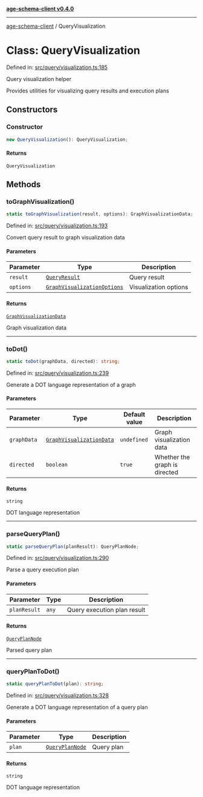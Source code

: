 [**age-schema-client v0.4.0**](../index.md)

***

[age-schema-client](../index.md) / QueryVisualization

# Class: QueryVisualization

Defined in: [src/query/visualization.ts:185](https://github.com/standardbeagle/ageSchemaClient/blob/main/src/query/visualization.ts#L185)

Query visualization helper

Provides utilities for visualizing query results and execution plans

## Constructors

### Constructor

```ts
new QueryVisualization(): QueryVisualization;
```

#### Returns

`QueryVisualization`

## Methods

### toGraphVisualization()

```ts
static toGraphVisualization(result, options): GraphVisualizationData;
```

Defined in: [src/query/visualization.ts:193](https://github.com/standardbeagle/ageSchemaClient/blob/main/src/query/visualization.ts#L193)

Convert query result to graph visualization data

#### Parameters

| Parameter | Type | Description |
| ------ | ------ | ------ |
| `result` | [`QueryResult`](../interfaces/QueryResult.md) | Query result |
| `options` | [`GraphVisualizationOptions`](../interfaces/GraphVisualizationOptions.md) | Visualization options |

#### Returns

[`GraphVisualizationData`](../interfaces/GraphVisualizationData.md)

Graph visualization data

***

### toDot()

```ts
static toDot(graphData, directed): string;
```

Defined in: [src/query/visualization.ts:239](https://github.com/standardbeagle/ageSchemaClient/blob/main/src/query/visualization.ts#L239)

Generate a DOT language representation of a graph

#### Parameters

| Parameter | Type | Default value | Description |
| ------ | ------ | ------ | ------ |
| `graphData` | [`GraphVisualizationData`](../interfaces/GraphVisualizationData.md) | `undefined` | Graph visualization data |
| `directed` | `boolean` | `true` | Whether the graph is directed |

#### Returns

`string`

DOT language representation

***

### parseQueryPlan()

```ts
static parseQueryPlan(planResult): QueryPlanNode;
```

Defined in: [src/query/visualization.ts:290](https://github.com/standardbeagle/ageSchemaClient/blob/main/src/query/visualization.ts#L290)

Parse a query execution plan

#### Parameters

| Parameter | Type | Description |
| ------ | ------ | ------ |
| `planResult` | `any` | Query execution plan result |

#### Returns

[`QueryPlanNode`](../interfaces/QueryPlanNode.md)

Parsed query plan

***

### queryPlanToDot()

```ts
static queryPlanToDot(plan): string;
```

Defined in: [src/query/visualization.ts:328](https://github.com/standardbeagle/ageSchemaClient/blob/main/src/query/visualization.ts#L328)

Generate a DOT language representation of a query plan

#### Parameters

| Parameter | Type | Description |
| ------ | ------ | ------ |
| `plan` | [`QueryPlanNode`](../interfaces/QueryPlanNode.md) | Query plan |

#### Returns

`string`

DOT language representation
